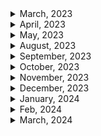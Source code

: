 <details>
<summary>March, 2023</summary>

1. [Nested routing is not working in React Router v6](https://stackoverflow.com/questions/64291991/nested-routing-is-not-working-in-react-router-v6)
1. [Learn How to use React Router in 60 seconds #shorts #reactjs](https://youtube.com/shorts/fjFdWCrHgCU?feature=share)
1. [ReactJS useMemo hook - useMemo hook explained #shorts #reactjs #useMemo #hooks](https://youtube.com/shorts/xgpTs-Blw3Q?feature=share)
1. [This Is Why React Prints All Console Logs Twice](https://youtube.com/shorts/BNaPTkadnao?feature=share)
1. [4 HTML Snippets You Dont Know #developer #javascript #interview #short #react #html #css #ytshorts](https://youtube.com/shorts/NsqoVbGkqLE?feature=share)
1. [How to Create The Perfect Landing Page Hero in 60 Sec.](https://youtube.com/shorts/rt41HfLPvEI?feature=share)
1. [Flutter Preview - Tinder Swipe Cards | The Right Way [2021] 1/2 Flutter Dating App UI #Shorts](https://youtube.com/shorts/YCrirVonMRU?feature=share)
1. [Code splitting with React.lazy and Suspense](https://web.dev/code-splitting-suspense/)
1. [A component suspended while responding to synchronous input](https://stackoverflow.com/questions/72167518/a-component-suspended-while-responding-to-synchronous-input)
1. ["Error: A React component suspended while rendering, but no fallback UI was specified." [React Lazy & Suspense]](https://stackoverflow.com/questions/67922629/error-a-react-component-suspended-while-rendering-but-no-fallback-ui-was-spec)
1. [Code Sandbox: react-slide-show](https://codesandbox.io/s/admiring-wave-17e0j?file=/src/App.js)
1. [HTML Audio/Video DOM volume Property](https://www.w3schools.com/tags/av_prop_volume.asp)
1. [Is there a way to set the default HTML5-Video volume?](https://stackoverflow.com/questions/7582385/is-there-a-way-to-set-the-default-html5-video-volume)
1. [Github: RESTFUL api example](https://github.com/blacktokkies/toquiz/blob/dev/shared/src/api/url.ts)
1. [Adding an .env file to a React project [duplicate]](https://stackoverflow.com/questions/49579028/adding-an-env-file-to-a-react-project)
1. [Github: nygardk/react-share](https://github.com/nygardk/react-share)
1. [React - cookie](https://velog.io/@wearehplk/React-cookie)
1. [How to Create a Download Button in HTML | #shorts](https://youtube.com/shorts/HDjL-06HYBc?feature=share)
1. [useCallback hook in React #shorts #reactjs #useCallback](https://youtube.com/shorts/03RDOT9nm-o?feature=share)
1. [useReducer hook ReactJS - ReactJS useReducer hook tutorial #shorts #useReducer #reactjs](https://youtube.com/shorts/623pYn3PTlc?feature=share)
1. [Github:mkosir/react-parallax-tilt](https://github.com/mkosir/react-parallax-tilt)
1. [422 (Unprocessable Entity error when submitting form with ajax)](https://stackoverflow.com/questions/70895429/422-unprocessable-entity-error-when-submitting-form-with-ajax)
1. [MDN docs: FormData](https://developer.mozilla.org/en-US/docs/Web/API/FormData)
1. [Update: Spline Viewer - A new way to embed 3D on websites](https://youtu.be/NV6ImnrN0YU)
1. [VOXEL TOYS NFTs](https://youtu.be/j2ExmCFCCDI)
1. [React i18next Tutorial | How To Localise Your React Application](https://youtu.be/kGFEvphB5G0)
1. [MUI docs: Click-Away Listener](https://mui.com/base/react-click-away-listener/)
1. [[AXIOS] 📚 CORS 쿠키 전송하기 (withCredentials 옵션)](https://inpa.tistory.com/entry/AXIOS-%F0%9F%93%9A-CORS-%EC%BF%A0%ED%82%A4-%EC%A0%84%EC%86%A1withCredentials-%EC%98%B5%EC%85%98)
1. [Does Axios support Set-Cookie? Is it possible to authenticate through Axios HTTP request?](https://stackoverflow.com/questions/52549079/does-axios-support-set-cookie-is-it-possible-to-authenticate-through-axios-http)
1. [Chrome developer: View, edit, and delete cookies](https://developer.chrome.com/docs/devtools/storage/cookies/)
1. [Github: zustand persist middleware](https://github.com/pmndrs/zustand#persist-middleware)
1. [Github: react drag and drop: clauderic/dnd-kit](https://github.com/clauderic/dnd-kit)
1. [Learn useReducer in 10 Minutes](https://youtu.be/CSbZd6hmAo0)
1. [Favicon in ReactApp(Vite)](https://www.reddit.com/r/reactjs/comments/109cb1d/favicon_in_reactappvite/)
1. [Favicon in React will not Update](https://stackoverflow.com/questions/51994375/favicon-in-react-will-not-update)
1. [부모에 상관없이 width 100% 주는 법](https://skout90.github.io/2017/09/01/CSS/full-width-ignore-parent/)
1. [Loading MagicaVoxel models in Three.js](https://luciopaiva.com/magicavoxel-threejs-howto/)
1. [MUI docs: tooltip](https://mui.com/material-ui/react-tooltip/)
1. [W3 school: React useReducer Hook](https://www.w3schools.com/react/react_usereducer.asp)
1. [Axios - HTTP PATCH Request Examples](https://jasonwatmore.com/axios-http-patch-request-examples)
1. [MUI docs: Nested list](https://mui.com/material-ui/react-list/#nested-list)
1. [Linkedin post: React hooks](https://www.linkedin.com/posts/mubashir-raza-968136233_react-hooks-ugcPost-7043840476008833024-Nz02?utm_source=share&utm_medium=member_android)
1. [How I can implement e.preventDefault(); in useEffect?](https://stackoverflow.com/questions/72290683/how-i-can-implement-e-preventdefault-in-useeffect)
1. [MUI docs: Skeleton](https://mui.com/material-ui/react-skeleton/)
1. [Watch this if you're struggling with React Testing Library #shorts](https://youtube.com/shorts/HWS-F4jJQLI?feature=share)
1. [UI reference: Fireship.io](https://fireship.io/)
1. [Github: remarkjs/react-markdown](https://github.com/remarkjs/react-markdown)
1. [How to load an .md file on build when using create-react-app and Typescript?](https://stackoverflow.com/questions/65395125/how-to-load-an-md-file-on-build-when-using-create-react-app-and-typescript)
1. [MUI docs: Alert Dialog](https://mui.com/joy-ui/react-modal/#alert-dialog)
1. [ChatGPT와 함께 춤을](https://jojoldu.tistory.com/m/709)
1. [Suspense를 이용한 Skeleton 구현](https://velog.io/@hozzijeong/Suspense%EB%A5%BC-%EC%9D%B4%EC%9A%A9%ED%95%9C-Skeleton-%EA%B5%AC%ED%98%84)
1. [Mobile Design Details: Avoid The Spinner](https://www.lukew.com/ff/entry.asp?1797)
1. [JavaScript Where To](https://www.w3schools.com/js/js_whereto.asp)
1. [How I can implement e.preventDefault(); in useEffect?](https://stackoverflow.com/questions/72290683/how-i-can-implement-e-preventdefault-in-useeffect)
1. [The tag <primitive> is unrecognized in this browser](https://stackoverflow.com/questions/69687446/the-tag-primitive-is-unrecognized-in-this-browser)
1. [Create React App is Finally Dead](https://youtu.be/M4CLvtCS2YU)
1. [ReactJS or NextJS](https://youtube.com/shorts/cpG5W4uyqz0?feature=share)
1. [How can I view HTTP headers in Google Chrome?](https://stackoverflow.com/questions/4423061/how-can-i-view-http-headers-in-google-chrome)
1. [Can't set headers for DELETE method #509](https://github.com/axios/axios/issues/509)
1. [Understanding axios.create](https://blog.logrocket.com/understanding-axios-create/)
1. [Is it safe to useMemo for JSX?](https://stackoverflow.com/questions/60453845/is-it-safe-to-usememo-for-jsx)
1. [React three docs: Loading Textures](https://docs.pmnd.rs/react-three-fiber/tutorials/loading-textures)
1. [Cannot rotate mesh in React Three Fiber](https://stackoverflow.com/questions/71093738/cannot-rotate-mesh-in-react-three-fiber)
1. [React three docs: Events and Interaction](https://docs.pmnd.rs/react-three-fiber/tutorials/events-and-interaction)
1. [React-three-fiber hooks can only be used within the Canvas component](https://stackoverflow.com/questions/65559450/react-three-fiber-hooks-can-only-be-used-within-the-canvas-component)
1. [Axios - DELETE Request With Request Body and Headers?](https://stackoverflow.com/questions/51069552/axios-delete-request-with-request-body-and-headers)
1. [JSX element type 'Icon' does not have any construct or call signatures](https://stackoverflow.com/questions/74323769/jsx-element-type-icon-does-not-have-any-construct-or-call-signatures)
1. [Github: remark-gfm](https://github.com/remarkjs/react-markdown#use)
1. [MUI docs: Color chip](https://mui.com/material-ui/react-chip/#color-chip)
1. [Loop inside React JSX](https://stackoverflow.com/questions/22876978/loop-inside-react-jsx)
1. [How to crop images(square,circle) in CSS](https://reactgo.com/css-crop-images/)
1. [React: How to scroll to an element?](https://stackoverflow.com/questions/43441856/how-to-scroll-to-an-element)
1. [Table tag is not highlighting or rendering in react markdown](https://stackoverflow.com/questions/63828162/table-tag-is-not-highlighting-or-rendering-in-react-markdown)
1. [How to Create Mailto Links](https://www.w3docs.com/snippets/html/how-to-create-mailto-links.html)
1. [GET Request Query Params with Axios](https://masteringjs.io/tutorials/axios/get-query-params)

</details>

<details>
<summary>April, 2023</summary>

1. [React landing page template](https://open.cruip.com/)
1. [Create dynamic PNGs using Remotion](https://youtube.com/shorts/OFaJz6GSMJ0?feature=share)
1. [Remotion - Create videos programmatically in React](https://youtu.be/gwlDorikqgY)
1. [Can ChatGPT create videos with Code? (ReMotion with React) #chatgpt #openai #react](https://youtu.be/QVrxrxUD8jM)
1. [The trick behind dialogue boxes!](https://youtube.com/shorts/PMPPXvS-1_0?feature=share)
1. [올해부턴 CSS 다르게 짬 ㅅㄱ (2022년 CSS 채신기술)](https://youtu.be/4Vq8CQf-egI)
1. [SurveryJS docs: Add a Survey to a React Application](https://surveyjs.io/form-library/documentation/get-started-react)
1. [Send Request Query Parameters with Axios](https://stackabuse.com/bytes/getting-request-query-parameters-with-axios/)
1. [React PDF viewer docs: Single page view](https://react-pdf-viewer.dev/examples/singe-page-view/)
1. [React PDF viewer docs: Add a watermark](https://react-pdf-viewer.dev/examples/add-a-watermark/)
1. [React-paypal-js docs: Subscriptions](https://paypal.github.io/react-paypal-js/?path=/docs/example-subscriptions--default)
1. [Paypal docs: onApprove](https://developer.paypal.com/sdk/js/reference/#link-onapprove)
1. [Github: react-pdf-viewer/react-pdf-viewer](https://github.com/react-pdf-viewer/react-pdf-viewer)
1. [리액트가 쉬워지는 채신기술 Zustand](https://youtu.be/zNHZJ_iEMPA)
1. [github: dapi-labs/react-nice-avatar](https://github.com/dapi-labs/react-nice-avatar)
1. [NPM package - React Helmet](https://www.npmjs.com/package/react-helmet)
1. [Github: Zustand typescript usage](https://github.com/pmndrs/zustand#typescript-usage)
1. [Github: Zustand typescript docs](https://github.com/pmndrs/zustand/blob/main/docs/guides/typescript.md)
1. [React three fiber docs: loading OBJ models](https://docs.pmnd.rs/react-three-fiber/tutorials/loading-models#loading-obj-models)
1. [React docs: useTransition](https://react.dev/reference/react/useTransition#usetransition)
1. [React docs: useReducer troubleshooting](https://react.dev/reference/react/useReducer#troubleshooting)
1. [Github: xiaolin/react-image-gallery](https://www.linxtion.com/demo/react-image-gallery/)
1. [React Filter: Filtering Arrays in React (With Examples)](https://upmostly.com/tutorials/react-filter-filtering-arrays-in-react-with-examples)
1. [MDN docs: filter](https://upmostly.com/tutorials/react-filter-filtering-arrays-in-react-with-examples)
1. [How to detect when a image is loaded, that is provided via props, and change state in React?](https://stackoverflow.com/questions/43115246/how-to-detect-when-a-image-is-loaded-that-is-provided-via-props-and-change-sta)
1. [How to add a scroll bar to a component in React?](https://stackoverflow.com/questions/50891589/how-to-add-a-scroll-bar-to-a-component-in-react)
1. [React markdown: handling backtick](https://github.com/remarkjs/react-markdown#use-custom-components-syntax-highlight)
1. [API error: curl: (3) URL using bad/illegal format or missing URL](https://support.zendesk.com/hc/en-us/articles/4408819734426-API-error-curl-3-URL-using-bad-illegal-format-or-missing-URL)
1. [윈도우 11 시작 프로그램을 등록해서 자동으로 프로그램을 실행하는 방법](https://comeinsidebox.com/register-windows-11-startup-program/)
1. [[React] ReactMarkdown 이미지 사이즈 조절하기](https://velog.io/@asas33/React-ReactMarkdown-%EC%9D%B4%EB%AF%B8%EC%A7%80-%EC%82%AC%EC%9D%B4%EC%A6%88-%EC%BB%A8%ED%85%8C%EC%9D%B4%EB%84%88%EB%B3%B4%EB%8B%A4-%ED%81%B4-%EB%95%8C-%EB%A7%9E%EC%B6%94%EA%B8%B0)
1. [React-Router open Link in new tab](https://stackoverflow.com/questions/30202755/react-router-open-link-in-new-tab)
1. [[React] Toast UI Viewer 사용 방법: HTML태그, Markdown 표시 뷰어](https://curryyou.tistory.com/472)
1. [React markdown: Opening link in a new tab #65](https://github.com/remarkjs/react-markdown/issues/65)
1. [How can I embed a youtube video in reactjs markdown with react-markdown](https://stackoverflow.com/questions/75358080/how-can-i-embed-a-youtube-video-in-reactjs-markdown-with-react-markdown)

</details>

<details>
<summary>May, 2023</summary>

1. [React docs: Error Decoder](https://legacy.reactjs.org/docs/error-decoder.html/?args%5B%5D=object&args%5B%5D=&invariant=130)
1. [requires to access .default after build while it's not required in dev (CJS dependency) #2139](https://github.com/vitejs/vite/issues/2139)
1. [Difference between production and development build in ReactJS](https://stackoverflow.com/questions/48151128/difference-between-production-and-development-build-in-reactjs)
1. [How to disable ESLint for some lines, files or folders](https://learn.coderslang.com/0023-eslint-disable-for-specific-lines-files-and-folders/)
1. [Vite docs: Env Variables and Modes](https://vitejs.dev/guide/env-and-mode.html#env-variables-and-mode)
1. [How to import webp image in react typescript](https://stackoverflow.com/questions/65749550/how-to-import-webp-image-in-react-typescript)
1. [Luxon docs: Math](https://moment.github.io/luxon/#/tour?id=math)
1. [Passing props from Reactjs child to parent components](https://www.learnbestcoding.com/post/39/reactjs-passing-data-to-parent)
1. [How to adjust Material UI Tooltip font size?](https://stackoverflow.com/questions/60926937/how-to-adjust-material-ui-tooltip-font-size)
1. [Formatting ISO time with Luxon](https://stackoverflow.com/questions/67407325/formatting-iso-time-with-luxon)
1. [How to parse UNIX timestamps with luxon?](https://stackoverflow.com/questions/66553494/how-to-parse-unix-timestamps-with-luxon)
1. [Github: apexcharts/react-apexcharts](https://github.com/apexcharts/react-apexcharts)

</details>

<details>
<summary>August, 2023</summary>

1. [vite 호스트와 포트 설정하기(feat. cli 명령어)](https://osg.kr/archives/648)
1. [Proxying API Requests in Development](https://create-react-app.dev/docs/proxying-api-requests-in-development/)
1. [MDN docs - Slug](https://developer.mozilla.org/en-US/docs/Glossary/Slug)
1. [Github: vercel/next.js: env examples](https://github.com/vercel/next.js/blob/canary/examples/environment-variables/pages/index.tsx)
1. [Next js 환경변수 - 클라이언트 사이드](https://taenami.tistory.com/26)
1. [How can I view HTTP headers in Google Chrome?](https://stackoverflow.com/questions/4423061/how-can-i-view-http-headers-in-google-chrome)

</details>

<details>
<summary>September, 2023</summary>

1. [NextJS with TypesScript index.ts files not being resolved with path aliases](https://stackoverflow.com/questions/66253115/nextjs-with-typesscript-index-ts-files-not-being-resolved-with-path-aliases)
1. [External link is not working in Next.js when you want to use Link component](https://stackoverflow.com/questions/61059111/external-link-is-not-working-in-next-js-when-you-want-to-use-link-component)
1. [Why can't I import "white" color from Material UI colors?](https://stackoverflow.com/questions/61118174/why-cant-i-import-white-color-from-material-ui-colors)
1. [MUI docs: Color](https://mui.com/material-ui/customization/color/)

</details>

<details>
<summary>October, 2023</summary>

- [Private Routing in Next.js](https://velog.io/@henrynoowah/Next.js-Private-Route)
- [[react] useEffect 훅에서 async await 함수 사용하기](https://velog.io/@he0_077/useEffect-%ED%9B%85%EC%97%90%EC%84%9C-async-await-%ED%95%A8%EC%88%98-%EC%82%AC%EC%9A%A9%ED%95%98%EA%B8%B0)
- [Critical dependency warning when compiling NextJS pages #1545](https://github.com/i18next/next-i18next/issues/1545)
- [모던 프론트엔드 프로젝트 구성 기법 - 모노레포 도구 편](https://d2.naver.com/helloworld/7553804)
- [Why do you need to use JSON.stringify() in the body field of a fetch function](https://erikmartinjordan.com/fetch-stringify)
- [[Axios] 타임아웃 설정하기](https://velog.io/@boyeon_jeong/Axios-%ED%83%80%EC%9E%84%EC%95%84%EC%9B%83-%EC%84%A4%EC%A0%95%ED%95%98%EA%B8%B0)

</details>

<details>
<summary>November, 2023</summary>

- [React page keep footer at the bottom of the page](https://stackoverflow.com/questions/39857425/react-page-keep-footer-at-the-bottom-of-the-page)
- [how to add dash(-) between name of dynamic route Nextjs in url](https://stackoverflow.com/questions/70135681/how-to-add-dash-between-name-of-dynamic-route-nextjs-in-url)
- [How to create dynamic url with hyphens in Next.js?](https://stackoverflow.com/questions/68840471/how-to-create-dynamic-url-with-hyphens-in-next-js)
- [Dynamic routing with dots and dashes #15182](https://github.com/vercel/next.js/discussions/15182)
- [How to have dashes in page names? #15396](https://github.com/vercel/next.js/discussions/15396)
- [How to center a navigation bar with CSS or HTML?](https://stackoverflow.com/questions/5995405/how-to-center-a-navigation-bar-with-css-or-html)
- [TypeError: Cannot read properties of undefined (reading 'dark')](https://stackoverflow.com/questions/69332044/typeerror-cannot-read-properties-of-undefined-reading-dark)
- [Material UI v5: TypeError: Cannot read properties of undefined (reading 'create')](https://stackoverflow.com/questions/69336893/material-ui-v5-typeerror-cannot-read-properties-of-undefined-reading-create)
- [[공감병동 프로젝트] 2. Quill Editor 적용](https://velog.io/@daeseongkim/%EA%B3%B5%EA%B0%90%EB%B3%91%EB%8F%99-%ED%94%84%EB%A1%9C%EC%A0%9D%ED%8A%B8-2.-Quill-Editor-%EC%A0%81%EC%9A%A9)
- [github: cure53/DOMPurify](https://github.com/cure53/DOMPurify)
- [Nextjs docs: useSearchParams](https://nextjs.org/docs/app/api-reference/functions/use-search-params)
- [Nextjs docs: App Router: layout.js](https://nextjs.org/docs/app/api-reference/file-conventions/layout)
- [Secure client side env variables in Next JS](https://stackoverflow.com/questions/70950486/secure-client-side-env-variables-in-next-js)
- [Fix footer to bottom of page](https://stackoverflow.com/questions/18915550/fix-footer-to-bottom-of-page)
- [How TO - Fixed Footer](https://www.w3schools.com/howto/howto_css_fixed_footer.asp)
- []()
- []()

</details>

<details>
<summary>December, 2023</summary>

- [Nextjs docs: Lazy Loading](https://nextjs.org/docs/pages/building-your-application/optimizing/lazy-loading)
- [Nextjs docs: Crawling and Indexing](https://nextjs.org/learn-pages-router/seo/crawling-and-indexing/xml-sitemaps)
- [Nextjs docs: Sharp Missing In Production](https://nextjs.org/docs/messages/sharp-missing-in-production)
- [Dynamic Metadata NextJS 13 App Directory](https://dev.to/rainbowhat/dynamic-metadata-nextjs-13-app-directory-1iek)
- [Google search central: Sitemap best practices](https://developers.google.com/search/docs/crawling-indexing/sitemaps/build-sitemap#:~:text=Sitemap%20size%20limits%3A%20All%20formats,single%20index%20file%20to%20Google.)
- [Add robots.txt to GIT repository](https://stackoverflow.com/questions/71399899/add-robots-txt-to-git-repository)
- [How to push the footer in MUI at the very bottom and make it stick?](https://stackoverflow.com/questions/72440972/how-to-push-the-footer-in-mui-at-the-very-bottom-and-make-it-stick)
- [Anyone know the best way to count page views using React? (see eBay example)](https://www.reddit.com/r/webdev/comments/k944tk/anyone_know_the_best_way_to_count_page_views/)
- [Disabling inspect element, right click and F12 in google chrome](https://stackoverflow.com/questions/20659943/disabling-inspect-element-right-click-and-f12-in-google-chrome)
- [Query String 쿼리스트링이란?](https://velog.io/@pear/Query-String-%EC%BF%BC%EB%A6%AC%EC%8A%A4%ED%8A%B8%EB%A7%81%EC%9D%B4%EB%9E%80)
- [Nextjs docs: ESM packages need to be imported](https://nextjs.org/docs/messages/import-esm-externals)
- [How To Protect Your API Key In Production With Next.js API Route](https://www.smashingmagazine.com/2021/12/protect-api-key-production-nextjs-api-route/)
- [MUI docs: Bottom Navigation](https://mui.com/material-ui/react-bottom-navigation/)
- [React docs: Catching rendering errors with an error boundary](https://react.dev/reference/react/Component#catching-rendering-errors-with-an-error-boundary)
- [NextJS Server Side Rendering](https://themobilereality.com/blog/nextjs-server-sider-rendering-guidline#:~:text=Server%20Side%20Rendering-,Next.,dynamic%2C%20pre%2Drendered%20content.)

</details>

<details>
<summary>January, 2024</summary>

- [Render HTML in React With DangerouslySetInnerHTML 💡 #reactjs #reactdevelopment #reactjstutorial](https://youtube.com/shorts/XINblOkpkPc?si=rTXU2xAVqs4gOjUA)
- [React.js Tip: Re-Export Components From Index.tsx (Barrel Exports) #reactjs #reactjstutorial](https://youtube.com/shorts/Rw_4Oo03sV4?si=YDluWknnFp9v4VlC)
- [why vscode open react app in edge instead of chrome?](https://stackoverflow.com/questions/66212423/why-vscode-open-react-app-in-edge-instead-of-chrome)
- [W3Schools: HTML <input type="file">](https://www.w3schools.com/tags/att_input_type_file.asp)
- [MDN docs: <input type="file">](https://developer.mozilla.org/en-US/docs/Web/HTML/Element/input/file)
- [React docs: Error Decoder](https://legacy.reactjs.org/docs/error-decoder.html/?invariant=422)
- [NextJS Website Breaks On Production But Works Fine On Development](https://stackoverflow.com/questions/73937678/nextjs-website-breaks-on-production-but-works-fine-on-development)
- [Is there a way to connect NextJS app on my phone trough local network in development like Create React App does?](https://stackoverflow.com/questions/74670714/is-there-a-way-to-connect-nextjs-app-on-my-phone-trough-local-network-in-develop)
- [document is not defined 에러가 뭐야? 해결법!!! (feat. window is not defined)](https://kknkkm.tistory.com/33)
- [DOMPurify.sanitize is not a function #526](https://github.com/cure53/DOMPurify/issues/526)
- [Horizontally centering tabs in Material-UI AppBar with ReactJS](https://stackoverflow.com/questions/49101822/horizontally-centering-tabs-in-material-ui-appbar-with-reactjs)
- [Is Paypal Checkout Client Integration safe for browser?](https://stackoverflow.com/questions/52851731/is-paypal-checkout-client-integration-safe-for-browser#:~:text=Client%20ID%20is%20okay%20to,public%2C%20that's%20just%20for%20you.)
- [PayPal Subscription in React](https://medium.com/analytics-vidhya/paypal-subscription-in-react-1121c39b26be)
- [Github: Accessing types from Typescript #108](https://github.com/paypal/react-paypal-js/issues/108)
- [Storybook: PayPalMarks](https://paypal.github.io/react-paypal-js/?path=/docs/example-paypalmarks--default)
- [Storybook: PayPalMessages](https://paypal.github.io/react-paypal-js/?path=/docs/example-paypalmessages--default)
- [Set up advanced credit and debit card payments](https://developer.paypal.com/docs/checkout/advanced/)
- [useReducer's initialState is typed as never?](https://stackoverflow.com/questions/54771003/usereducers-initialstate-is-typed-as-never)
- [smooth scroll to top](https://stackoverflow.com/questions/15935318/smooth-scroll-to-top)
- [External link is not working in Next.js when you want to use Link component](https://stackoverflow.com/questions/61059111/external-link-is-not-working-in-next-js-when-you-want-to-use-link-component)
- [TypeORM and Next.js #8870](https://github.com/typeorm/typeorm/issues/8870)
- [Next.js 13 - 1. Routing - 1.6. Error Handling](https://velog.io/@chaewonkang/Next.js-13-1.-Routing-1.6.-Error-Handling)
- [Can I nest a <button> element inside an <a> using HTML5?](https://stackoverflow.com/questions/6393827/can-i-nest-a-button-element-inside-an-a-using-html5)
- [Nextjs docs: useRouter](https://nextjs.org/docs/app/api-reference/functions/use-router)
- [javascript - encodeUriComponent with exclamation mark?](https://stackoverflow.com/questions/18835737/javascript-encodeuricomponent-with-exclamation-mark)
- [MDN docs: encodeURIComponent()](https://developer.mozilla.org/ko/docs/Web/JavaScript/Reference/Global_Objects/encodeURIComponent)
- [Nextjs docs: Next.js 14: Next.js Compiler: Turbocharged](https://nextjs.org/blog/next-14#nextjs-compiler-turbocharged)
- [The user aborted a request in Next.js 14+](https://stackoverflow.com/questions/77654724/the-user-aborted-a-request-in-next-js-14)
- [The user aborted a request - ReactJS](https://stackoverflow.com/questions/72219330/the-user-aborted-a-request-reactjs)

</details>


<details>
<summary>Feb, 2024</summary>

- [What do the chars %7D mean in an url query?](https://stackoverflow.com/questions/22510329/what-do-the-chars-7d-mean-in-an-url-query)
- [why i am getting %7D at the end of url by creating a link with named routes](https://laracasts.com/discuss/channels/laravel/why-i-am-getting-7d-at-the-end-of-url-by-creating-a-link-with-named-routes)
- [Fireship: Cypress in 100 Seconds](https://youtu.be/BQqzfHQkREo?si=8pOYGHZJwYW7F1II)
- [What is Mock Service Worker (MSW)?](https://youtu.be/HcQCqboatZk?si=WPvAfS-pak2VG4pg)
- [[Android] ANR 의 개념과 발생조건](https://velog.io/@haero_kim/Android-ANR-%EC%9D%98-%EA%B0%9C%EB%85%90%EA%B3%BC-%EB%B0%9C%EC%83%9D%EC%A1%B0%EA%B1%B4)
- [Nextjs docs: usePathname](https://nextjs.org/docs/app/api-reference/functions/use-pathname)
- [How many apps can you build in one Turborepo?](https://youtu.be/o2RJnz96YXo?si=JTrma7IRBKMPLUTk)
- [⚛️ React SSR vs server components](https://youtube.com/shorts/qwL83QdoYz0?si=vvRpg8bzam7S1F_Q)
- [mobile: Query all packages permission](https://youtu.be/63HXg2pHxhs?si=X7-uKSdu5ygXYrrV)
- [Nextjs docs: `NextRouter` was not mounted](https://nextjs.org/docs/messages/next-router-not-mounted)
- [Router.refresh() not refreshing in next 13?](https://stackoverflow.com/questions/75655010/router-refresh-not-refreshing-in-next-13)
- [Get the current URL with JavaScript?](https://stackoverflow.com/questions/1034621/get-the-current-url-with-javascript)
- [Nextjs docs: On-demand Revalidation](https://nextjs.org/docs/app/building-your-application/data-fetching/fetching-caching-and-revalidating#on-demand-revalidation)
- [Caching in Next.js: On-demand Revalidation](https://nextjs.org/docs/app/building-your-application/caching#on-demand-revalidation)
- [Next 13.2.1 – reading the body of a POST request in API routes #46483](https://github.com/vercel/next.js/discussions/46483)
- [Fetch: POST JSON data](https://stackoverflow.com/questions/29775797/fetch-post-json-data)
- [Nextjs docs: useRouter](https://nextjs.org/docs/app/api-reference/functions/use-router)
- [router.push() is not working as expected NextJS](https://stackoverflow.com/questions/71961539/router-push-is-not-working-as-expected-nextjs)
- [Is your data-fetching code TYPE SAFE???](https://youtube.com/shorts/5toiGG5I9yM?si=WttcHZjxGGmBQ_OV)
- [React 18: 리액트 서버 컴포넌트 준비하기](https://tech.kakaopay.com/post/react-server-components/)
- [Nextauth docs: specifying a callbackurl](https://next-auth.js.org/getting-started/client#specifying-a-callbackurl)
- [How to properly redirect to a custom page after successful signIn #7645](https://github.com/nextauthjs/next-auth/issues/7645)
- [callbackUrl does not redirect upon sigin-in #591](https://github.com/nextauthjs/next-auth/issues/591)
- [Using Google Analytics with Next.js (through `next/script`)](https://nextjs.org/docs/messages/next-script-for-ga)

</details>

<details>
<summary>March, 2024</summary>

- [Reddit: What to use SVG or PNG](https://www.reddit.com/r/reactnative/comments/zlkpvt/what_to_use_svg_or_png/)
- [i'm Trying to make react paypal button that change the billing amount on props change](https://stackoverflow.com/questions/57826646/im-trying-to-make-react-paypal-button-that-change-the-billing-amount-on-props-c)
- [[NHN FORWARD 22] 거대한 서비스 쪼개서 마이크로 프런트엔드 만들기](https://youtu.be/BWyCH_fv81g?si=hh4Jhr8edZjNurIF)
- [Problem with Loading Global CSS in Docker APP #14337](https://github.com/vercel/next.js/discussions/14337)
- [Next 13.4.1 : Images, Js and Css not loading after build. Shows 404 for all #49803](https://github.com/vercel/next.js/discussions/49803)
- [Nextjs docs: Automatically Copying Traced Files](https://nextjs.org/docs/pages/api-reference/next-config-js/output#automatically-copying-traced-files)
- [Session cookie not set in production with next-auth in Next.js](https://stackoverflow.com/questions/76505850/session-cookie-not-set-in-production-with-next-auth-in-next-js)
- []()
- []()
- []()
- []()
- []()
- []()

</details>
